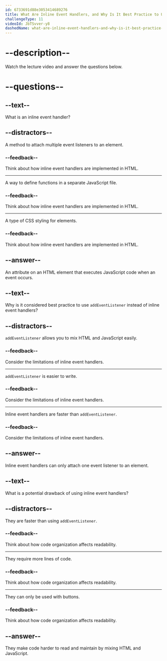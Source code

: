 ```yaml
---
id: 6733691d88e3053414689276
title: What Are Inline Event Handlers, and Why Is It Best Practice to Use addEventListener Instead?
challengeType: 11
videoId: JbTSvver-y8
dashedName: what-are-inline-event-handlers-and-why-is-it-best-practice-to-use-addeventlistener-instead
---
```


# --description--

Watch the lecture video and answer the questions below.

# --questions--

## --text--

What is an inline event handler?

## --distractors--

A method to attach multiple event listeners to an element.

### --feedback--

Think about how inline event handlers are implemented in HTML.

---

A way to define functions in a separate JavaScript file.

### --feedback--

Think about how inline event handlers are implemented in HTML.

---

A type of CSS styling for elements.

### --feedback--

Think about how inline event handlers are implemented in HTML.

## --answer--

An attribute on an HTML element that executes JavaScript code when an event occurs.

## --text--

Why is it considered best practice to use `addEventListener` instead of inline event handlers?

## --distractors--

`addEventListener` allows you to mix HTML and JavaScript easily.

### --feedback--

Consider the limitations of inline event handlers.

---

`addEventListener` is easier to write.

### --feedback--

Consider the limitations of inline event handlers.

---

Inline event handlers are faster than `addEventListener`.

### --feedback--

Consider the limitations of inline event handlers.

## --answer--

Inline event handlers can only attach one event listener to an element.

## --text--

What is a potential drawback of using inline event handlers?

## --distractors--

They are faster than using `addEventListener`.

### --feedback--

Think about how code organization affects readability.

---

They require more lines of code.

### --feedback--

Think about how code organization affects readability.

---

They can only be used with buttons.

### --feedback--

Think about how code organization affects readability.

## --answer--

They make code harder to read and maintain by mixing HTML and JavaScript.

